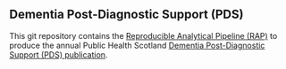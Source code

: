 ## Dementia Post-Diagnostic Support (PDS)

This git repository contains the [Reproducible Analytical Pipeline (RAP)](https://www.isdscotland.org/About-ISD/Methodologies/_docs/Reproducible_Analytical_Pipelines_paper_v1.4.pdf) to produce the annual Public Health Scotland [Dementia Post-Diagnostic Support (PDS) publication](https://beta.isdscotland.org/find-publications-and-data/conditions-and-diseases/dementia/dementia-post-diagnostic-support/).